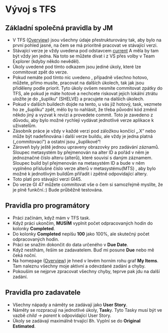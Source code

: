 # Vývoj s TFS
## Základní společná pravidla by JM
* V TFS ([Overview](http://vmwtfs:8080/tfs/DefaultCollection/CONTROLLING/_dashboards#activeDashboardId=1c8463d2-db9b-4315-8f08-e2e7c78a97d2))
jsou všechny údaje přestrukturovány tak, aby bylo na první pohled jasné, na čem se má prioritně pracovat ve stávající verzi.
* Stávající verze je vždy uvedena pod odstavcem [current](http://vmwtfs:8080/tfs/DefaultCollection/CONTROLLING/_backlogs/Iteration/4.5/4.5.2016-04%20(nezn%C3%A1m%C3%A9))
A měla by tam být vždy jen jedna. Na toto se můžete dívat i z VS přes volby v Team Explorer (kdyby někdo nevěděl).
* Úkoly uvedené pod tímto odkazem jsou jediné úkoly, které lze commitovat zpět do verze. 
* Pokud nemáte pod tímto nic uvedeno , případně všechno hotovo, můžete, přímo musíte, pracovat na dalších úkolech, tak jak jsou přiděleny podle priorit.
Tyto úkoly ovšem nesmíte commitovat zpátky do TFS, ale pokud je máte hotové a nechcete riskovat jejich lokální ztrátu uložíte je do „šuplíku“ (SHELVE) a pracujete na dalších úkolech.
* Pokud v dalších buildech dojde na tento, u vás již hotový, task, vezmete ho ze „šuplíku“ zpět, mělo by to nahlásit, že třeba původní kód změnil někdo jiný a vyzvat k revizi a provedete commit.
Toto je zavedeno z důvodu, aby bylo možné rychleji vydávat jednotlivé verze aplikace k uživatelům.
* Zásobník práce je vždy v každé verzi pod záložkou končící „.X“ nebo může být nadefinována i další verze buildu, ale vždy je jedna platná („commitovací“) a ostatní jsou „šuplíkové“!
* Zároveň byly ještě jednou upraveny obrazovky pro zadávání záznamů. Sloupec metasystém by přejmenován na alter ID a pořád v něm je jednoznačné číslo alteru (alterů), které souvisí s daným záznamem.
Sloupec build byl přejmenován na metasystém ID a bude v něm vyplněno příslušné číslo verze alterů v metasystému(MTS) , aby bylo možné k jednotlivým buildům přiřadit i zpětně odpovídající altery.
* Toto platí pro stávající verzi GI45.
* Do verze GI 47 můžete commitovat vše o čem si samozřejmě myslíte, že je plně funkční.:) Bude průběžně testována. 

## Pravidla pro programátory
* Práci začínám, když mám v TFS task.
* Když práci ukončím, **MUSÍM** vyplnit počet odpracovaných hodin do kolonky **Completed**.
* Do kolonky **Completed** nepíšu **100** jako 100%, ale skutečný počet odpracovaných hodin.
* Práci se snažím dokončit do data určeného v **Due Date**.
* Když nestíhám, řeším se zadavatelem. Buď mi posune **Due** nebo mě čeká noční.
* Na homepage ([Overview](http://vmwtfs:8080/tfs/DefaultCollection/CONTROLLING/_dashboards#activeDashboardId=1c8463d2-db9b-4315-8f08-e2e7c78a97d2)) je hned v levém horním rohu graf **My Items**. Tam naleznu všechny moje aktivní a odevzdané zadání a chyby.
* Pokouším se nejprve zpracovat všechny chyby, teprve pak jdu na další zadání. 

## Pravidla pro zadavatele
* Všechny nápady a náměty se zadávají jako **User Story**.
* Náměty se rozpracují na jednotlivé úkoly, **Task**y. Tyto Tasky musí být ve vazbě *child -> parent* k odpovídající User Story. 
* Úkoly se zadávají maximálně trvající 8h. Vyplní se do **Original Estimated**.
 
